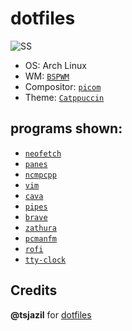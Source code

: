 # dotfiles

![SS](https://github.com/VishnuSanal/dotfiles/blob/main/SS.png?raw=true)

* OS: Arch Linux
* WM: [`BSPWM`](https://github.com/baskerville/bspwm)
* Compositor: [`picom`](https://github.com/yshui/picom)
* Theme: [`Catppuccin`](https://github.com/catppuccin)

## programs shown:
* [`neofetch`](https://github.com/dylanaraps/neofetch)
* [`panes`](https://gitlab.com/dwt1/shell*color*scripts/*/blob/master/colorscripts/panes)
* [`ncmpcpp`](https://github.com/ncmpcpp/ncmpcpp)
* [`vim`](https://github.com/vim/vim)
* [`cava`](https://github.com/karlstav/cava)
* [`pipes`](https://github.com/pipeseroni/pipes.sh)
* [`brave`](https://github.com/brave)
* [`zathura`](https://github.com/pwmt/zathura)
* [`pcmanfm`](https://github.com/lxde/pcmanfm)
* [`rofi`](https://github.com/davatorium/rofi)
* [`tty-clock`](https://github.com/xorg62/tty*clock)

## Credits

**@tsjazil** for [dotfiles](https://github.com/tsjazil/dotfiles)
